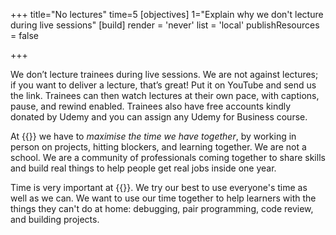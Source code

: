 +++
title="No lectures"
time=5
[objectives]
    1="Explain why we don't lecture during live sessions"
[build]
  render = 'never'
  list = 'local'
  publishResources = false

+++

We don’t lecture trainees during live sessions. We are not against lectures; if you want to deliver a lecture, that’s great! Put it on YouTube and send us the link. Trainees can then watch lectures at their own pace, with captions, pause, and rewind enabled. Trainees also have free accounts kindly donated by Udemy and you can assign any Udemy for Business course.

At {{<our-name>}} we have to _maximise the time we have together_, by working in person on projects, hitting blockers, and learning together. We are not a school. We are a community of professionals coming together to share skills and build real things to help people get real jobs inside one year.

Time is very important at {{<our-name>}}. We try our best to use everyone's time as well as we can. We want to use our time together to help learners with the things they can't do at home: debugging, pair programming, code review, and building projects.
